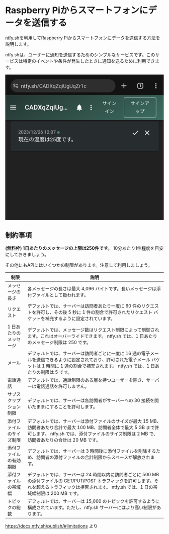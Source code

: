 # Raspberry Piからスマートフォンにデータを送信する

[ntfy.sh](https://ntfy.sh/)を利用してRaspberry Piからスマートフォンにデータを送信する方法を説明します。

ntfy.shは、ユーザーに通知を送信するためのシンプルなサービスです。このサービスは特定のイベントや条件が発生したときに通知を送るために利用できます。

![](ntfy.png)

## 制約事項

**(無料枠) 1日あたりのメッセージの上限は250件です。**
10分あたり1件程度を目安にしておきましょう。

その他にもAPIにはいくつかの制限があります。注意して利用しましょう。

| 制限                     | 説明                                                                                                                                                                                                                  |
| ------------------------ | --------------------------------------------------------------------------------------------------------------------------------------------------------------------------------------------------------------------- |
| メッセージの長さ         | 各メッセージの長さは最大 4,096 バイトです。長いメッセージは添付ファイルとして扱われます。                                                                                                                             |
| リクエスト               | デフォルトでは、サーバーは訪問者あたり一度に 60 件のリクエストを許可し、その後 5 秒に 1 件の割合で許可されたリクエスト バケットを補充するように設定されています。                                                     |
| 1 日あたりのメッセージ   | デフォルトでは、メッセージ数はリクエスト制限によって制御されます。これはオーバーライドできます。 ntfy.sh では、1 日あたりのメッセージ制限は 250 です。                                                                |
| メール                   | デフォルトでは、サーバーは訪問者ごとに一度に 16 通の電子メールを送信できるように設定されており、許可された電子メール バケットは 1 時間に 1 通の割合で補充されます。 ntfy.sh では、1 日あたりの制限は 5 です。         |
| 電話通話                 | デフォルトでは、通話制限のある層を持つユーザーを除き、サーバーは電話通話を許可しません。                                                                                                                              |
| サブスクリプション制限   | デフォルトでは、サーバーは各訪問者がサーバーへの 30 接続を開いたままにすることを許可します。                                                                                                                          |
| 添付ファイルのサイズ制限 | デフォルトでは、サーバーは添付ファイルのサイズが最大 15 MB、訪問者あたり合計で最大 100 MB、訪問者全体で最大 5 GB まで許可します。 ntfy.sh では、添付ファイルのサイズ制限は 2 MB で、訪問者あたりの合計は 20 MB です。 |
| 添付ファイルの有効期限   | デフォルトでは、サーバーは 3 時間後に添付ファイルを削除するため、訪問者の添付ファイルの合計制限からスペースが解放されます。                                                                                           |
| 添付ファイルの帯域幅     | デフォルトでは、サーバーは 24 時間以内に訪問者ごとに 500 MB の添付ファイルの GET/PUT/POST トラフィックを許可します。それを超えるトラフィックは拒否されます。 ntfy.sh では、1 日の帯域幅制限は 200 MB です。           |
| トピックの総数           | デフォルトでは、サーバーは 15,000 のトピックを許可するように構成されています。ただし、ntfy.sh サーバーにはより高い制限があります。                                                                                    |

<https://docs.ntfy.sh/publish/#limitations> より
